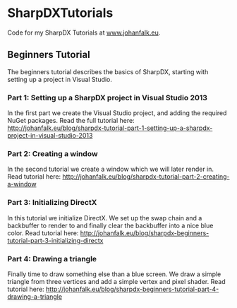 # SharpDXTutorials
Code for my SharpDX Tutorials at www.johanfalk.eu.

## Beginners Tutorial
The beginners tutorial describes the basics of SharpDX, starting with setting up a project in Visual Studio.

### Part 1: Setting up a SharpDX project in Visual Studio 2013
In the first part we create the Visual Studio project, and adding the required NuGet packages. Read the full tutorial here: http://johanfalk.eu/blog/sharpdx-tutorial-part-1-setting-up-a-sharpdx-project-in-visual-studio-2013

### Part 2: Creating a window
In the second tutorial we create a window which we will later render in. Read tutorial here: http://johanfalk.eu/blog/sharpdx-tutorial-part-2-creating-a-window

### Part 3: Initializing DirectX
In this tutorial we initialize DirectX. We set up the swap chain and a backbuffer to render to and finally clear the backbuffer into a nice blue color. Read tutorial here: http://johanfalk.eu/blog/sharpdx-beginners-tutorial-part-3-initializing-directx

### Part 4: Drawing a triangle
Finally time to draw something else than a blue screen. We draw a simple triangle from three vertices and add a simple vertex and pixel shader. Read tutorial here: http://johanfalk.eu/blog/sharpdx-beginners-tutorial-part-4-drawing-a-triangle
